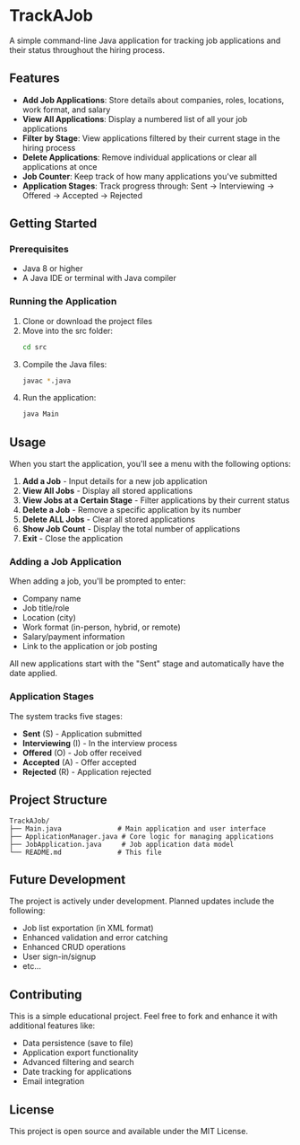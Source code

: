 # TrackAJob

A simple command-line Java application for tracking job applications and their status throughout the hiring process.

## Features

- **Add Job Applications**: Store details about companies, roles, locations, work format, and salary
- **View All Applications**: Display a numbered list of all your job applications
- **Filter by Stage**: View applications filtered by their current stage in the hiring process
- **Delete Applications**: Remove individual applications or clear all applications at once
- **Job Counter**: Keep track of how many applications you've submitted
- **Application Stages**: Track progress through: Sent → Interviewing → Offered → Accepted → Rejected

## Getting Started

### Prerequisites

- Java 8 or higher
- A Java IDE or terminal with Java compiler

### Running the Application

1. Clone or download the project files
2. Move into the src folder:
   ```bash
   cd src
   ```
3. Compile the Java files:
   ```bash
   javac *.java
   ```
4. Run the application:
   ```bash
   java Main
   ```

## Usage

When you start the application, you'll see a menu with the following options:

1. **Add a Job** - Input details for a new job application
2. **View All Jobs** - Display all stored applications
3. **View Jobs at a Certain Stage** - Filter applications by their current status
4. **Delete a Job** - Remove a specific application by its number
5. **Delete ALL Jobs** - Clear all stored applications
6. **Show Job Count** - Display the total number of applications
7. **Exit** - Close the application

### Adding a Job Application

When adding a job, you'll be prompted to enter:
- Company name
- Job title/role
- Location (city)
- Work format (in-person, hybrid, or remote)
- Salary/payment information
- Link to the application or job posting

All new applications start with the "Sent" stage and automatically have the date applied.

### Application Stages

The system tracks five stages:
- **Sent** (S) - Application submitted
- **Interviewing** (I) - In the interview process
- **Offered** (O) - Job offer received
- **Accepted** (A) - Offer accepted
- **Rejected** (R) - Application rejected

## Project Structure

```
TrackAJob/
├── Main.java              # Main application and user interface
├── ApplicationManager.java # Core logic for managing applications
├── JobApplication.java     # Job application data model
└── README.md              # This file
```

## Future Development 
The project is actively under development. Planned updates include the following:
- Job list exportation (in XML format)
- Enhanced validation and error catching
- Enhanced CRUD operations
- User sign-in/signup
- etc...

## Contributing

This is a simple educational project. Feel free to fork and enhance it with additional features like:
- Data persistence (save to file)
- Application export functionality
- Advanced filtering and search
- Date tracking for applications
- Email integration

## License

This project is open source and available under the MIT License.